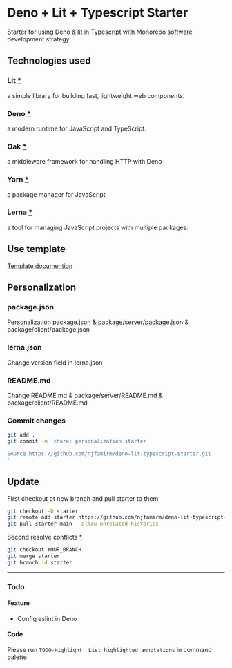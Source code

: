 # Deno + Lit + Typescript Starter

Starter for using Deno & lit in Typescript with Monorepo software development strategy

## Technologies used

### Lit [\*](https://github.com/lit/lit)

a simple library for building fast, lightweight web components.

### Deno [\*](https://github.com/denoland/deno)

a modern runtime for JavaScript and TypeScript.

### Oak [\*](https://github.com/oakserver/oak)

a middleware framework for handling HTTP with Deno

### Yarn [\*](https://github.com/yarnpkg/yarn)

a package manager for JavaScript

### Lerna [\*](https://github.com/lerna/lerna)

a tool for managing JavaScript projects with multiple packages.

## Use template

[Template documention](https://docs.github.com/en/repositories/creating-and-managing-repositories/creating-a-repository-from-a-template)

## Personalization

### package.json

Personalization package.json & package/server/package.json & package/client/package.json<br />

### lerna.json

Change version field in lerna.json<br />

### README.md

Change README.md & package/server/README.md & package/client/README.md<br />

### Commit changes

```bash
git add .
git commit -m 'chore: personalization starter

Source https://github.com/njfamirm/deno-lit-typescript-starter.git
'
```

## Update

First checkout ot new branch and pull starter to them

```bash
git checkout -b starter
git remote add starter https://github.com/njfamirm/deno-lit-typescript-starter.git
git pull starter main --allow-unrelated-histories
```

Second resolve conflicts [\*](https://docs.github.com/en/pull-requests/collaborating-with-pull-requests/addressing-merge-conflicts/resolving-a-merge-conflict-using-the-command-line)

```bash
git checkout YOUR_BRANCH
git merge starter
git branch -d starter
```
---

### Todo

#### Feature

- Config eslint in Deno

#### Code

Please run `TODO-Highlight: List highlighted annotations` in command palette
